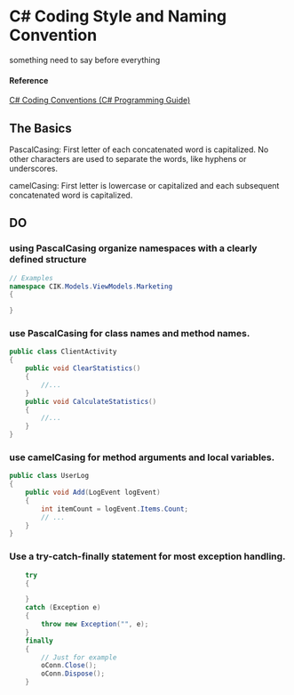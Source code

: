 # C# Coding Style and Naming Convention

something need to say before everything
#### **Reference**
[C# Coding Conventions (C# Programming Guide)](https://docs.microsoft.com/en-us/dotnet/csharp/programming-guide/inside-a-program/coding-conventions)

## The Basics

PascalCasing: First letter of each concatenated word is capitalized. No other characters are used to separate the words, like hyphens or underscores.

camelCasing: First letter is lowercase or capitalized and each subsequent concatenated word is capitalized.


## DO

### using PascalCasing organize namespaces with a clearly defined structure

```csharp
// Examples
namespace CIK.Models.ViewModels.Marketing
{

}
```
### use PascalCasing for class names and method names.

```csharp
public class ClientActivity
{
    public void ClearStatistics()
    {
        //...
    }
    public void CalculateStatistics()
    {
        //...
    }
}
```

### use camelCasing for method arguments and local variables.

```csharp
public class UserLog
{
    public void Add(LogEvent logEvent)
    {
        int itemCount = logEvent.Items.Count;
        // ...
    }
}
```

### Use a try-catch-finally statement for most exception handling.

```csharp
    try
    {

    }
    catch (Exception e)
    {
        throw new Exception("", e);
    }
    finally
    {
        // Just for example
        oConn.Close();
        oConn.Dispose();
    }
```


